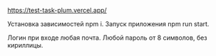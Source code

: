 https://test-task-plum.vercel.app/

Установка зависимостей npm i.
Запуск приложения npm run start.

Логин при входе любая почта.
Любой пароль от 8 символов, без кириллицы.

